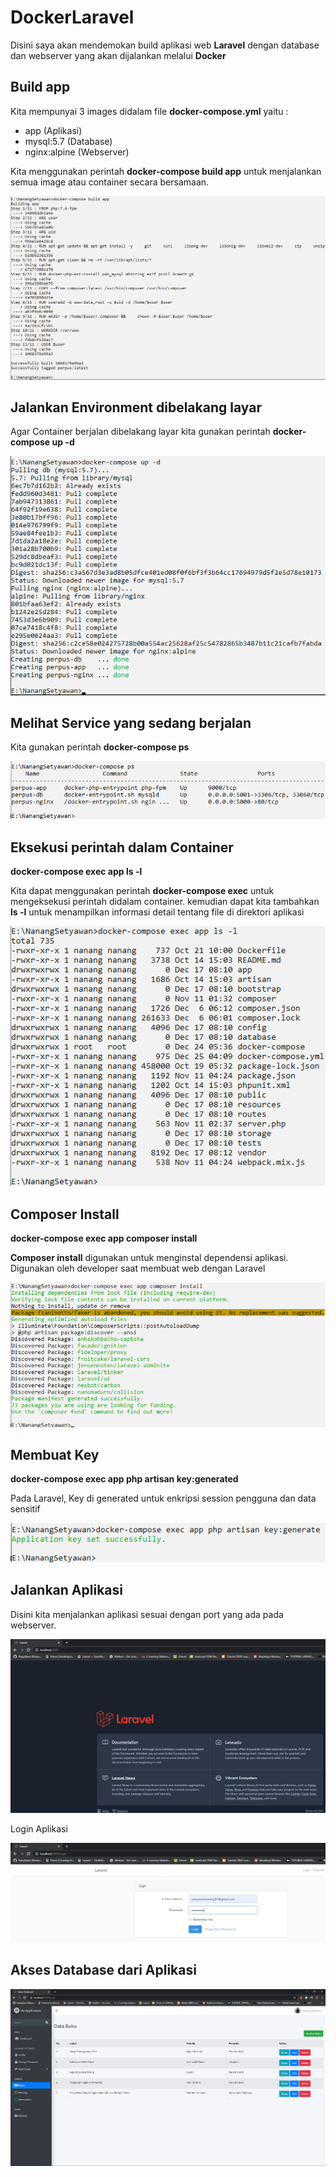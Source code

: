 # DockerLaravel

Disini saya akan mendemokan build aplikasi web <b>Laravel</b> dengan database dan webserver yang akan dijalankan melalui <b>Docker</b> 

## Build app

Kita mempunyai 3 images didalam file <b>docker-compose.yml</b> yaitu :
- app (Aplikasi)
- mysql:5.7 (Database)
- nginx:alpine (Webserver)

Kita menggunakan perintah <b>docker-compose build app</b> untuk menjalankan semua image atau container secara bersamaan.

![alt text](https://github.com/nangStywn/DockerLaravel/blob/master/Screenshot/1.png?raw=true)

## Jalankan Environment dibelakang layar

Agar Container berjalan dibelakang layar kita gunakan perintah <b>docker-compose up -d</b>

![alt text](https://github.com/nangStywn/DockerLaravel/blob/master/Screenshot/2.png?raw=true)

## Melihat Service yang sedang berjalan

Kita gunakan perintah <b>docker-compose ps</b>

![alt text](https://github.com/nangStywn/DockerLaravel/blob/master/Screenshot/3.png?raw=true)

## Eksekusi perintah dalam Container

<b>docker-compose exec app ls -l</b>

Kita dapat menggunakan perintah <b>docker-compose exec</b> untuk mengeksekusi perintah didalam container.  kemudian dapat kita tambahkan <b>ls -l</b> untuk menampilkan informasi detail tentang file di direktori aplikasi

![alt text](https://github.com/nangStywn/DockerLaravel/blob/master/Screenshot/4.png?raw=true)

## Composer Install

<b>docker-compose exec app composer install</b>

<b>Composer install</b> digunakan untuk menginstal dependensi aplikasi. Digunakan oleh developer saat membuat web dengan Laravel

![alt text](https://github.com/nangStywn/DockerLaravel/blob/master/Screenshot/5.png?raw=true)

## Membuat Key

<b>docker-compose exec app php artisan key:generated</b>

Pada Laravel, Key di generated untuk enkripsi session pengguna dan data sensitif

![alt text](https://github.com/nangStywn/DockerLaravel/blob/master/Screenshot/6.png?raw=true)

## Jalankan Aplikasi

Disini kita menjalankan aplikasi sesuai dengan port yang ada pada webserver.

![alt text](https://github.com/nangStywn/DockerLaravel/blob/master/Screenshot/7.png?raw=true)

Login Aplikasi

![alt text](https://github.com/nangStywn/DockerLaravel/blob/master/Screenshot/8.png?raw=true)

## Akses Database dari Aplikasi

![alt text](https://github.com/nangStywn/DockerLaravel/blob/master/Screenshot/9.png?raw=true)


